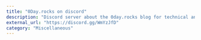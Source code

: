 ```yaml
---
title: "0Day.rocks on discord"
description: "Discord server about the 0day.rocks blog for technical and general InfoSec/Cyber discussions & latest news."
external_url: "https://discord.gg/WmYzJfD"
category: "Miscellaneous"
---
```

